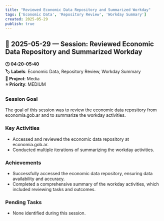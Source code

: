 ```yaml
---
title: "Reviewed Economic Data Repository and Summarized Workday"
tags: ['Economic Data', 'Repository Review', 'Workday Summary']
created: 2025-05-29
publish: true
---
```


## 📅 2025-05-29 — Session: Reviewed Economic Data Repository and Summarized Workday

**🕒 04:20–05:40**  
**🏷️ Labels**: Economic Data, Repository Review, Workday Summary  
**📂 Project**: Media  
**⭐ Priority**: MEDIUM  


### Session Goal
The goal of this session was to review the economic data repository from economia.gob.ar and to summarize the workday activities.

### Key Activities
- Accessed and reviewed the economic data repository at economia.gob.ar.
- Conducted multiple iterations of summarizing the workday activities.

### Achievements
- Successfully accessed the economic data repository, ensuring data availability and accuracy.
- Completed a comprehensive summary of the workday activities, which included reviewing tasks and outcomes.

### Pending Tasks
- None identified during this session.
